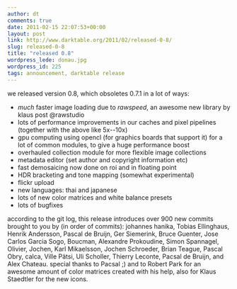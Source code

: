```yaml
---
author: dt
comments: true
date: 2011-02-15 22:07:53+00:00
layout: post
link: http://www.darktable.org/2011/02/released-0-8/
slug: released-0-8
title: "released 0.8"
wordpress_lede: donau.jpg
wordpress_id: 225
tags: announcement, darktable release
---
```


we released version 0.8, which obsoletes 0.7.1 in a lot of ways:

* _much_ faster image loading due to _rawspeed_, an awesome new library by klaus post @rawstudio
* lots of performance improvements in our caches and pixel pipelines (together with the above like 5x--10x)
* gpu computing using opencl (for graphics boards that support it) for a lot of common modules, to give a huge performance boost
* overhauled collection module for more flexible image collections
* metadata editor (set author and copyright information etc)
* fast demosaicing now done on roi and in floating point
* HDR bracketing and tone mapping (somewhat experimental)
* flickr upload
* new languages: thai and japanese
* lots of new color matrices and white balance presets
* lots of bugfixes

according to the git log, this release introduces over 900 new commits brought to you by (in order of commits): johannes hanika, Tobias Ellinghaus, Henrik Andersson, Pascal de Bruijn, Ger Siemerink, Bruce Guenter, Jose Carlos Garcia Sogo, Boucman, Alexandre Prokoudine, Simon Spannagel, Olivier, Jochen, Karl Mikaelsson, Jochen Schroeder, Brian Teague, Pascal Obry, calca, Ville Pätsi, Uli Scholler, Thierry Leconte, Pacsal de Bruijn, and Alex Chateau.
special thanks to Pacsal ;) and to Robert Park for an awesome amount of color matrices created with his help, also for Klaus Staedtler for the new icons.
